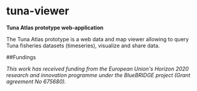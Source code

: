 # tuna-viewer

**Tuna Atlas prototype web-application**

The Tuna Atlas prototype is a web data and map viewer allowing to query Tuna fisheries datasets (timeseries), visualize and share data.

##Fundings

_This work has received funding from the European Union's Horizon 2020 research and innovation programme under the BlueBRIDGE project (Grant agreement No 675680)._


